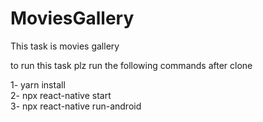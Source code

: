 # MoviesGallery

This task is movies gallery <br />

to run this task plz run the following commands after clone <br />

1- yarn install  <br />
2- npx react-native start<br />
3- npx react-native run-android
